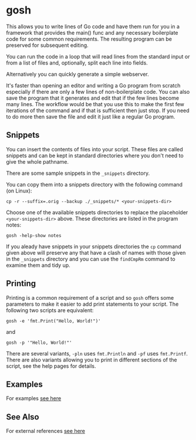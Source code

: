 <!-- Created by mkdoc DO NOT EDIT. -->

# gosh

This allows you to write lines of Go code and have them run for you in a
framework that provides the main() func and any necessary boilerplate code for
some common requirements. The resulting program can be preserved for subsequent
editing.

You can run the code in a loop that will read lines from the standard input or
from a list of files and, optionally, split each line into fields.

Alternatively you can quickly generate a simple webserver.

It's faster than opening an editor and writing a Go program from scratch
especially if there are only a few lines of non-boilerplate code. You can also
save the program that it generates and edit that if the few lines become many
lines. The workflow would be that you use this to make the first few iterations
of the command and if that is sufficient then just stop. If you need to do more
then save the file and edit it just like a regular Go program.



## Snippets

You can insert the contents of files into your script. These files are called
snippets and can be kept in standard directories where you don't need to give
the whole pathname.

There are some sample snippets in the `_snippets` directory.

You can copy them into a snippets directory with the following
command (on Linux):

```
cp -r --suffix=.orig --backup ./_snippets/* <your-snippets-dir>
```

Choose one of the available snippets directories to replace the placeholder
`<your-snippets-dir>` above. These directories are listed in the program
notes:

```
gosh -help-show notes
```

If you aleady have snippets in your snippets directories the `cp` command
given above will preserve any that have a clash of names with those given in
the `_snippets` directory and you can use the `findCmpRm` command to examine
them and tidy up.

## Printing

Printing is a common requirement of a script and so `gosh` offers some
parameters to make it easier to add print statements to your script. The
following two scripts are equivalent:

```
gosh -e 'fmt.Print("Hello, World!")'
```

and

```
gosh -p '"Hello, World!"'
```

There are several variants, `-pln` uses `fmt.Println` and `-pf` uses
`fmt.Printf`. There are also variants allowing you to print in different
sections of the script, see the help pages for details.


## Examples
For examples [see here](_gosh.EXAMPLES.md)


## See Also
For external references [see here](_gosh.REFERENCES.md)
